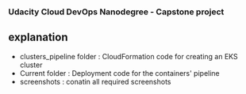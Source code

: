 ### Udacity Cloud DevOps Nanodegree - Capstone project

## explanation
* clusters_pipeline folder : CloudFormation code for creating an EKS cluster
* Current folder : Deployment code for the containers' pipeline
* screenshots : conatin all required screenshots